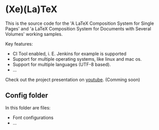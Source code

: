 # (Xe)(La)TeX
This is the source code for the 'A LaTeX Composition System for Single Pages' and 'a LaTeX Composition System for Documents with Several Volumes' working samples. 

Key features:
- CI Tool enabled, i. E. Jenkins for example is supported
- Support for multiple operating systems, like linux and mac os.
- Support for multiple languages (UTF-8 based).
- ...

Check out the project presentation on [youtube](https://www.youtube.com/channel/UCfNjsB6x_IeHoQWm3_kUxew). (Comming soon)

## Config folder
In this folder are files:
- Font configurations 
- ...

